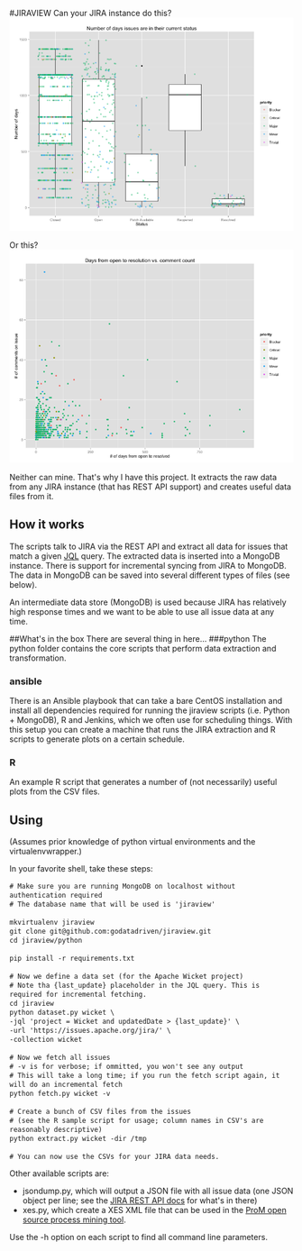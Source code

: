 #JIRAVIEW
Can your JIRA instance do this?
![fancy plot](plots/days-in-status.png "Fancy plot")

Or this?
![othe fancy plot](plots/comments-vs-resolution-days.png "Other fancy plot")

Neither can mine. That's why I have this project. It extracts the raw data from any JIRA instance (that has REST API support) and creates useful data files from it.

## How it works
The scripts talk to JIRA via the REST API and extract all data for issues that match a given [JQL](https://confluence.atlassian.com/display/JIRA/Advanced+Searching "JIRA advanced searching") query. The extracted data is inserted into a MongoDB instance. There is support for incremental syncing from JIRA to MongoDB. The data in MongoDB can be saved into several different types of files (see below).

An intermediate data store (MongoDB) is used because JIRA has relatively high response times and we want to be able to use all issue data at any time.

##What's in the box
There are several thing in here…
###python
The python folder contains the core scripts that perform data extraction and transformation.

### ansible
There is an Ansible playbook that can take a bare CentOS installation and install all dependencies required for running the jiraview scripts (i.e. Python + MongoDB), R and Jenkins, which we often use for scheduling things. With this setup you can create a machine that runs the JIRA extraction and R scripts to generate plots on a certain schedule.

### R
An example R script that generates a number of (not necessarily) useful plots from the CSV files.

## Using
(Assumes prior knowledge of python virtual environments and the virtualenvwrapper.)

In your favorite shell, take these steps:

	# Make sure you are running MongoDB on localhost without authentication required
	# The database name that will be used is 'jiraview'
	
	mkvirtualenv jiraview
	git clone git@github.com:godatadriven/jiraview.git
	cd jiraview/python
	
	pip install -r requirements.txt
	
	# Now we define a data set (for the Apache Wicket project)
	# Note tha {last_update} placeholder in the JQL query. This is required for incremental fetching.
	cd jiraview
	python dataset.py wicket \
	-jql 'project = Wicket and updatedDate > {last_update}' \
	-url 'https://issues.apache.org/jira/' \
	-collection wicket
	
	# Now we fetch all issues
	# -v is for verbose; if ommitted, you won't see any output
	# This will take a long time; if you run the fetch script again, it will do an incremental fetch
	python fetch.py wicket -v
	
	# Create a bunch of CSV files from the issues
	# (see the R sample script for usage; column names in CSV's are reasonably descriptive)
	python extract.py wicket -dir /tmp
	
	# You can now use the CSVs for your JIRA data needs.

Other available scripts are:

- jsondump.py, which will output a JSON file with all issue data (one JSON object per line; see the [JIRA REST API docs](https://docs.atlassian.com/jira/REST/latest/) for what's in there)
- xes.py, which create a XES XML file that can be used in the [ProM open source process mining tool](http://www.processmining.org/prom/start).

Use the -h option on each script to find all command line parameters.
